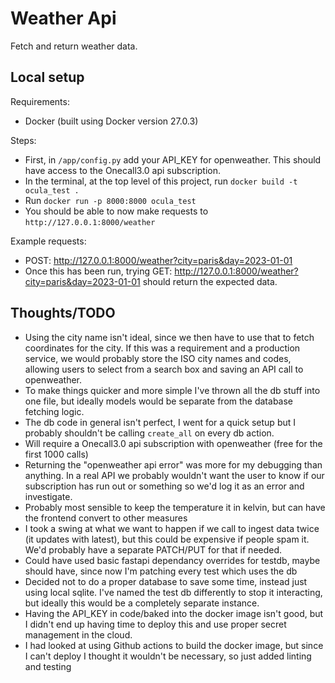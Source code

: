 Weather Api
====================

Fetch and return weather data.

Local setup
------------------

Requirements:
- Docker (built using Docker version 27.0.3)


Steps:
- First, in `/app/config.py` add your API_KEY for openweather. This should have access to the Onecall3.0 api subscription.
- In the terminal, at the top level of this project, run `docker build -t ocula_test .`
- Run `docker run -p 8000:8000 ocula_test`
- You should be able to now make requests to `http://127.0.0.1:8000/weather`

Example requests:

- POST: http://127.0.0.1:8000/weather?city=paris&day=2023-01-01
- Once this has been run, trying GET: http://127.0.0.1:8000/weather?city=paris&day=2023-01-01 should return the expected data.



Thoughts/TODO
------------------

- Using the city name isn't ideal, since we then have to use that to fetch coordinates for the city. If this was a requirement and a production service, we would probably store the ISO city names and codes, allowing users to select from a search box and saving an API call to openweather.
- To make things quicker and more simple I've thrown all the db stuff into one file, but ideally models would be separate from the database fetching logic.
- The db code in general isn't perfect, I went for a quick setup but I probably shouldn't be calling `create_all` on every db action.
- Will require a Onecall3.0 api subscription with openweather (free for the first 1000 calls)
- Returning the "openweather api error" was more for my debugging than anything. In a real API we probably wouldn't want the user to know if our subscription has run out or something so we'd log it as an error and investigate.
- Probably most sensible to keep the temperature it in kelvin, but can have the frontend convert to other measures
- I took a swing at what we want to happen if we call to ingest data twice (it updates with latest), but this could be expensive if people spam it. We'd probably have a separate PATCH/PUT for that if needed.
- Could have used basic fastapi dependancy overrides for testdb, maybe should have, since now I'm patching every test which uses the db
- Decided not to do a proper database to save some time, instead just using local sqlite. I've named the test db differently to stop it interacting, but ideally this would be a completely separate instance.
- Having the API_KEY in code/baked into the docker image isn't good, but I didn't end up having time to deploy this and use proper secret management in the cloud.
- I had looked at using Github actions to build the docker image, but since I can't deploy I thought it wouldn't be necessary, so just added linting and testing